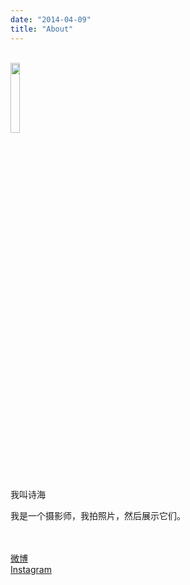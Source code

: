 ```yaml
---
date: "2014-04-09"
title: "About"
---
```

<br>

<img src="/img/about/about.jpg" width="17%" height="17%">
<br><br>
我叫诗海

我是一个摄影师，我拍照片，然后展示它们。
<br><br><br>

[微博](https://weibo.com/u/7811476668)<br>
[Instagram](https://www.instagram.com/shihai8069/)